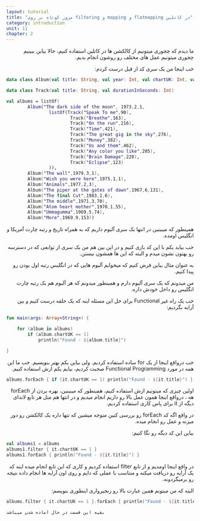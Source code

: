 ```yaml
---
layout: tutorial
title: "مرور کوتاه بر روی filtering و mapping و flatmapping در کاتلین"
category: introduction
unit: 11
chapter: 2
---
```



<div dir="rtl" markdown="1">



ما دیدم که چجوری میتونیم از کالکشن ها در کاتلین استفاده کنیم، حالا بیاین ببینیم چجوری میتونیم عمل های مختلف رو روشون انجام بدیم.

خب اینجا من یک سری کد از قبل درست کردم:

</div>

```kotlin
data class Album(val title: String, val year: Int, val chartUK: Int, val chartUS: Int, val tracks: List<Track> = listOf())

data class Track(val title: String, val durationInSeconds: Int)

val albums = listOf(
        Album("The dark side of the moon", 1973,2,1,
                listOf(Track("Speak To me",90),
                        Track("Breathe",163),
                        Track("On the run",216),
                        Track("Time",421),
                        Track("The great gig in the sky",276),
                        Track("Money",382),
                        Track("Us and them",462),
                        Track("Any color you like",205),
                        Track("Brain Damage",228),
                        Track("Eclipse",123)
                )),
        Album("The wall",1979,3,1),
        Album("Wish you were here",1975,1,1),
        Album("Animals",1977,2,3),
        Album("The piper at the gates of dawn",1967,6,131),
        Album("The final Cut",1983,1,6),
        Album("The middle",1971,3,70),
        Album("Atom heart mother",1970,1,55),
        Album("Ummagumma",1969,5,74),
        Album("More",1969,9,153))
```

<div dir="rtl" markdown="1">

همینطور که میبینین در انتها یک سری آلبوم داریم که به همراه تاریخ و رتبه چارت آمریکا و انگلیس اومده.

خب بیاید یکم با این کد بازی کنیم و در این بین هم من یک سری از توابعی که در دسترسه رو بهتون نشون میدم و البته که این ها همشون نیستن.

به عنوان مثال بیاین فرض کنیم که میخوایم آلبوم هایی که در انگلیس رتبه اول بودن رو پیدا کنیم.

من میدونم که یک سری آلبوم دارم و همینطور میدونم که هر آلبوم هم یک رتبه چارت انگلیس رو داخل خودش داره.

خب یک راه غیر Functional برای حل این مسئله اینه که یک حلقه درست کنیم و بین آرایه بگردیم:

</div>

```kotlin
fun main(args: Array<String>) {

    for (album in albums)
        if (album.chartUK == 1)
            println("Found - ${album.title}")

}
```

<div dir="rtl" markdown="1">

خب درواقع اینجا از یک for ساده استفاده کردیم. ولی بیاین یکم بهتر بنویسیم. خب ما این همه در مورد Functional Programming صحبت کردیم، بیایم یکم ازش استفاده کنیم.

</div>

```kotlin
albums.forEach { if (it.chartUK == 1) println("Found - ${it.title}") }
```

<div dir="rtl" markdown="1">

اولین چیزی که میتونیم ازش استفاده کنیم، همینطور که میبینین، بهره بردن از forEach هه ، درواقع اینجا همون عمل بالا رو داریم انجام میدیم و در انتها هم مثل هر تابع لاندای دیگه از it برای پاس کاری استفاده کردیم.

در واقع اگه کد forEach رو بررسی کنین متوجه میشین که تنها داره یک کالکشن رو دور میزنه و عمل رو انجام میده.

بیاین این کد دیگه رو نگا کنیم:

</div>


```kotlin
val albums1 = albums
albums1.filter { it.chartUK == 1 }
albums1.forEach { println("Found - ${it.title}") }
```

<div dir="rtl" markdown="1">

در واقع اینجا اومدیم و از تابع filter استفاده کردیم و کاری که این تابع انجام میده اینه که یک آرایه رو دریافت میکنه و متناسب با عملی که دایم و روی اون آرایه ها انجام داده نتیجه رو برمیگردونه.

البته که من میتونم همین عبارت بالا رو زنجیرواری اینطوری بنویسم:

</div>

```kotlin
albums.filter { it.chartUK == 1 }.forEach { println("Found - ${it.title}") }
```

    بقیه این قسمت در حال اماده شدن میباشد
